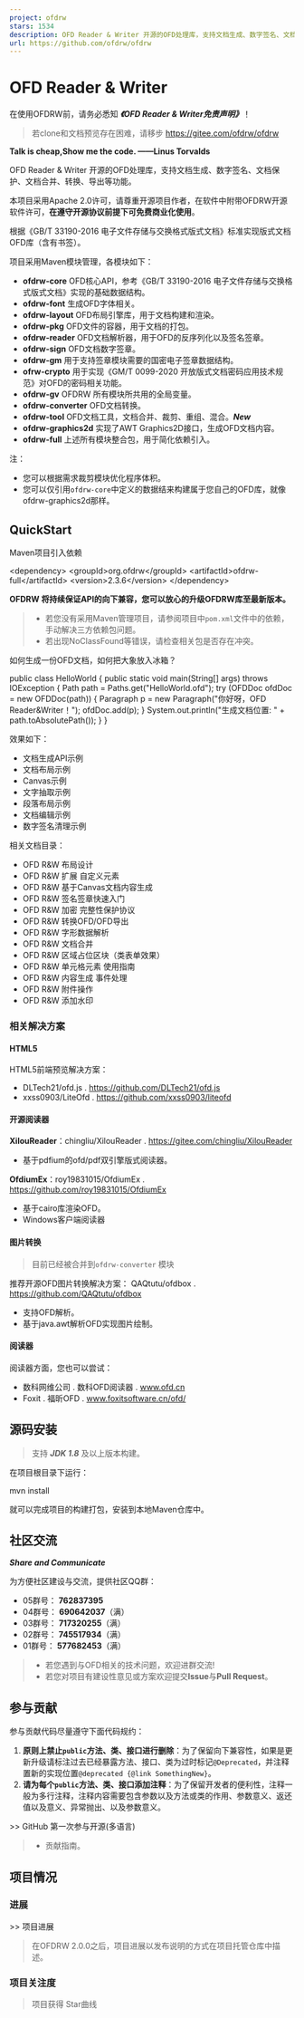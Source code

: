 ```yaml
---
project: ofdrw
stars: 1534
description: OFD Reader & Writer 开源的OFD处理库，支持文档生成、数字签名、文档保护、文档合并、转换、导出等功能，文档格式遵循《GB/T 33190-2016 电子文件存储与交换格式版式文档》。
url: https://github.com/ofdrw/ofdrw
---
```


OFD Reader & Writer
===================

在使用OFDRW前，请务必悉知 _**《OFD Reader & Writer免责声明》**_！

> 若clone和文档预览存在困难，请移步 https://gitee.com/ofdrw/ofdrw

**Talk is cheap,Show me the code. ——Linus Torvalds**

OFD Reader & Writer 开源的OFD处理库，支持文档生成、数字签名、文档保护、文档合并、转换、导出等功能。

本项目采用Apache 2.0许可，请尊重开源项目作者，在软件中附带OFDRW开源软件许可，**在遵守开源协议前提下可免费商业化使用**。

根据《GB/T 33190-2016 电子文件存储与交换格式版式文档》标准实现版式文档OFD库（含有书签）。

项目采用Maven模块管理，各模块如下：

-   **ofdrw-core** OFD核心API，参考《GB/T 33190-2016 电子文件存储与交换格式版式文档》实现的基础数据结构。
-   **ofdrw-font** 生成OFD字体相关。
-   **ofdrw-layout** OFD布局引擎库，用于文档构建和渲染。
-   **ofdrw-pkg** OFD文件的容器，用于文档的打包。
-   **ofdrw-reader** OFD文档解析器，用于OFD的反序列化以及签名签章。
-   **ofdrw-sign** OFD文档数字签章。
-   **ofdrw-gm** 用于支持签章模块需要的国密电子签章数据结构。
-   **ofrw-crypto** 用于实现《GM/T 0099-2020 开放版式文档密码应用技术规范》对OFD的密码相关功能。
-   **ofdrw-gv** OFDRW 所有模块所共用的全局变量。
-   **ofdrw-converter** OFD文档转换。
-   **ofdrw-tool** OFD文档工具，文档合并、裁剪、重组、混合。_**New**_
-   **ofdrw-graphics2d** 实现了AWT Graphics2D接口，生成OFD文档内容。
-   **ofdrw-full** 上述所有模块整合包，用于简化依赖引入。

注：

-   您可以根据需求裁剪模块优化程序体积。
-   您可以仅引用`ofdrw-core`中定义的数据结来构建属于您自己的OFD库，就像ofdrw-graphics2d那样。

QuickStart
----------

Maven项目引入依赖

<dependency\>
  <groupId\>org.ofdrw</groupId\>
  <artifactId\>ofdrw-full</artifactId\>
  <version\>2.3.6</version\>
</dependency\>

**OFDRW 将持续保证API的向下兼容，您可以放心的升级OFDRW库至最新版本。**

> -   若您没有采用Maven管理项目，请参阅项目中`pom.xml`文件中的依赖，手动解决三方依赖包问题。
> -   若出现NoClassFound等错误，请检查相关包是否存在冲突。

如何生成一份OFD文档，如何把大象放入冰箱？

public class HelloWorld {
    public static void main(String\[\] args) throws IOException {
        Path path = Paths.get("HelloWorld.ofd");
        try (OFDDoc ofdDoc = new OFDDoc(path)) {
            Paragraph p = new Paragraph("你好呀，OFD Reader&Writer！");
            ofdDoc.add(p);
        }
        System.out.println("生成文档位置: " + path.toAbsolutePath());
    }
}

效果如下：

-   文档生成API示例
-   文档布局示例
-   Canvas示例
-   文字抽取示例
-   段落布局示例
-   文档编辑示例
-   数字签名清理示例

相关文档目录：

-   OFD R&W 布局设计
-   OFD R&W 扩展 自定义元素
-   OFD R&W 基于Canvas文档内容生成
-   OFD R&W 签名签章快速入门
-   OFD R&W 加密 完整性保护协议
-   OFD R&W 转换OFD/OFD导出
-   OFD R&W 字形数据解析
-   OFD R&W 文档合并
-   OFD R&W 区域占位区块（类表单效果）
-   OFD R&W 单元格元素 使用指南
-   OFD R&W 内容生成 事件处理
-   OFD R&W 附件操作
-   OFD R&W 添加水印

### 相关解决方案

#### HTML5

HTML5前端预览解决方案：

-   DLTech21/ofd.js . https://github.com/DLTech21/ofd.js
-   xxss0903/LiteOfd . https://github.com/xxss0903/liteofd

#### 开源阅读器

**XilouReader**：chingliu/XilouReader . https://gitee.com/chingliu/XilouReader

-   基于pdfium的ofd/pdf双引擎版式阅读器。

**OfdiumEx**：roy19831015/OfdiumEx . https://github.com/roy19831015/OfdiumEx

-   基于cairo库渲染OFD。
-   Windows客户端阅读器

#### 图片转换

> 目前已经被合并到`ofdrw-converter` 模块

推荐开源OFD图片转换解决方案： QAQtutu/ofdbox . https://github.com/QAQtutu/ofdbox

-   支持OFD解析。
-   基于java.awt解析OFD实现图片绘制。

#### 阅读器

阅读器方面，您也可以尝试：

-   数科网维公司 . 数科OFD阅读器 . www.ofd.cn
-   Foxit . 福昕OFD . www.foxitsoftware.cn/ofd/

源码安装
----

> 支持 _**JDK 1.8**_ 及以上版本构建。

在项目根目录下运行：

mvn install

就可以完成项目的构建打包，安装到本地Maven仓库中。

社区交流
----

_**Share and Communicate**_

为方便社区建设与交流，提供社区QQ群：

-   05群号： **762837395**
-   04群号： **690642037**（满）
-   03群号： **717320255**（满）
-   02群号： **745517934**（满）
-   01群号： **577682453**（满）

> -   若您遇到与OFD相关的技术问题，欢迎进群交流!
> -   若您对项目有建设性意见或方案欢迎提交**Issue**与**Pull Request**。

参与贡献
----

参与贡献代码尽量遵守下面代码规约：

1.  **原则上禁止`public`方法、类、接口进行删除**：为了保留向下兼容性，如果是更新升级请标注过去已经暴露方法、接口、类为过时标记`@Deprecated`，并注释置新的实现位置`@deprecated {@link SomethingNew}`。
2.  **请为每个`public`方法、类、接口添加注释**：为了保留开发者的便利性，注释一般为多行注释，注释内容需要包含参数以及方法或类的作用、参数意义、返还值以及意义、异常抛出、以及参数意义。

\>> GitHub 第一次参与开源(多语言)

> -   贡献指南。

项目情况
----

### 进展

\>> 项目进展

> 在OFDRW 2.0.0之后，项目进展以发布说明的方式在项目托管仓库中描述。

### 项目关注度

> 项目获得 Star曲线
